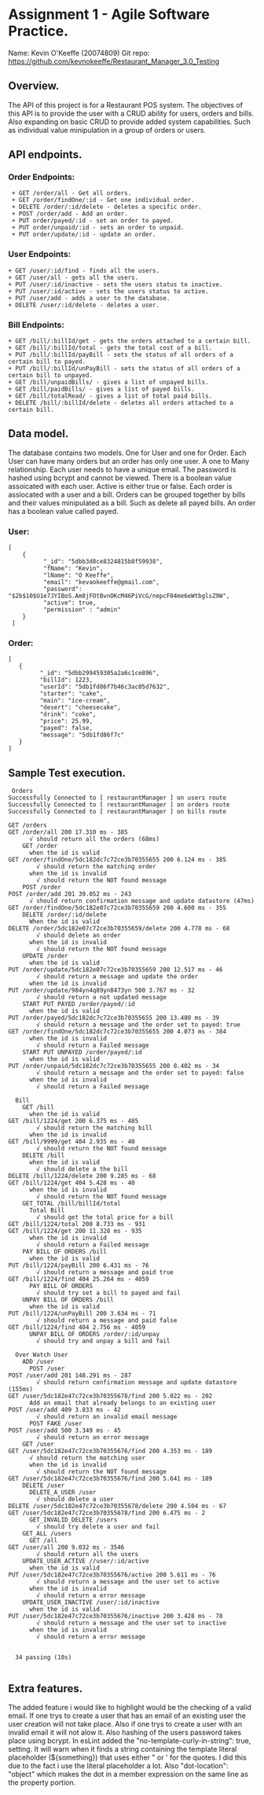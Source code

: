 # Assignment 1 - Agile Software Practice.

Name: Kevin O'Keeffe (20074809)
Git repo: https://github.com/kevnokeeffe/Restaurant_Manager_3.0_Testing

## Overview.

The API of this project is for a Restaurant POS system. The objectives of this API is to provide the user with a CRUD ability for users, orders and bills. Also expanding on basic CRUD to provide added system capabilities. Such as individual value minipulation in a group of orders or users.

## API endpoints.

### Order Endpoints:
~~~
 + GET /order/all - Get all orders.
 + GET /order/findOne/:id - Get one individual order.
 + DELETE /order/:id/delete - deletes a specific order.
 + POST /order/add - Add an order.
 + PUT order/payed/:id - set an order to payed.
 + PUT order/unpaid/:id - sets an order to unpaid.
 + PUT order/update/:id - update an order.
~~~
### User Endpoints:
~~~
+ GET /user/:id/find - finds all the users.
+ GET /user/all - gets all the users.
+ PUT /user/:id/inactive - sets the users status to inactive.
+ PUT /user/:id/active - sets the users status to active.
+ PUT /user/add - adds a user to the database.
+ DELETE /user/:id/delete - deletes a user.
~~~
### Bill Endpoints:
~~~
+ GET /bill/:billId/get - gets the orders attached to a certain bill.
+ GET /bill/:billId/total - gets the total cost of a bill.
+ PUT /bill/:billId/payBill - sets the status of all orders of a certain bill to payed.
+ PUT /bill/:billId/unPayBill - sets the status of all orders of a certain bill to unpayed.
+ GET /bill/unpaidBills/ - gives a list of unpayed bills.
+ GET /bill/paidBills/ - gives a list of payed bills.
+ GET /bill/totalRead/ - gives a list of total paid bills.
+ DELETE /bill/:billId/delete - deletes all orders attached to a certain bill.
~~~

## Data model.

The database contains two models. One for User and one for Order. Each User can have many orders but an order has only one user. A one to Many relationship.
Each user needs to have a unique email. The password is hashed using bcrypt and cannot be viewed. There is a boolean value assoicated with each user. Active is either true or false.
Each order is assiocated with a user and a bill. Orders can be grouped together by bills and their values minipulated as a bill. Such as delete all payed bills. An order has a boolean value called payed. 

### User:
~~~
[
    {
          "_id": "5dbb3d8ce8324815b8f59938",
          "fName": "Kevin",
          "lName": "O Keeffe",
          "email": "kevaokeeffe@gmail.com",
          "password": "$2b$10$U1e7JYIBoS.Am8jFOtBvnOKcM46PiVcG/nepcF04me6eWtbglsZ9W",
          "active": true,
          "permission" : "admin"
    }
 ]
 ~~~
 ### Order:
 ~~~
 [
    {
          "_id": "5dbb299459305a2a6c1ce896",
          "billId": 1223,
          "userId": "5db1fd86f7b46c3ac05d7632",
          "starter": "cake",
          "main": "ice-cream",
          "desert": "cheesecake",
          "drink": "coke",
          "price": 25.99,
          "payed": false,
          "message": "5db1fd86f7c"
    }
 ]
 ~~~
## Sample Test execution.

~~~~~~~~~~~~~~~~~~~~~~~~~~~~~~~~~~~~~~~~~~~~~~~~~~~~~~~~~~~~~~~~~~~~~~~~~~~~~
 Orders    
Successfully Connected to [ restaurantManager ] on users route
Successfully Connected to [ restaurantManager ] on orders route
Successfully Connected to [ restaurantManager ] on bills route

GET /orders
GET /order/all 200 17.310 ms - 385
      √ should return all the orders (68ms)
    GET /order
      when the id is valid
GET /order/findOne/5dc182dc7c72ce3b70355655 200 6.124 ms - 385
        √ should return the matching order
      when the id is invalid
        √ should return the NOT found message
    POST /order
POST /order/add 201 39.052 ms - 243
      √ should return confirmation message and update datastore (47ms)
GET /order/findOne/5dc182e07c72ce3b70355659 200 4.600 ms - 355
    DELETE /order/:id/delete
      When the id is valid
DELETE /order/5dc182e07c72ce3b70355659/delete 200 4.778 ms - 68
        √ should delete an order
      when the id is invalid
        √ should return the NOT found message
    UPDATE /order
      when the id is valid
PUT /order/update/5dc182e07c72ce3b70355659 200 12.517 ms - 46
        √ should return a message and update the order
      when the id is invalid
PUT /order/update/984yn4q89yn8473yn 500 3.767 ms - 32
        √ should return a not updated message
    START PUT PAYED /order/payed/:id
      when the id is valid
PUT /order/payed/5dc182dc7c72ce3b70355655 200 13.480 ms - 39
        √ should return a message and the order set to payed: true
GET /order/findOne/5dc182dc7c72ce3b70355655 200 4.073 ms - 384
      when the id is invalid
        √ should return a Failed message
    START PUT UNPAYED /order/payed/:id
      when the id is valid
PUT /order/unpaid/5dc182dc7c72ce3b70355655 200 8.402 ms - 34
        √ should return a message and the order set to payed: false
      when the id is invalid
        √ should return a Failed message

  Bill
    GET /bill
      when the id is valid
GET /bill/1224/get 200 6.375 ms - 485
        √ should return the matching bill
      when the id is invalid
GET /bill/9999/get 404 2.935 ms - 40
        √ should return the NOT found message
    DELETE /bill
      when the id is valid
        √ should delete a the bill
DELETE /bill/1224/delete 200 9.285 ms - 68
GET /bill/1224/get 404 5.428 ms - 40
      when the id is invalid
        √ should return the NOT found message
    GET_TOTAL /bill/billId/total
      Total Bill
        √ should get the total price for a bill
GET /bill/1224/total 200 8.733 ms - 931
GET /bill/1224/get 200 11.328 ms - 935
      when the id is invalid
        √ should return a Failed message
    PAY BILL OF ORDERS /bill
      when the id is valid
PUT /bill/1224/payBill 200 6.431 ms - 76
        √ should return a message and paid true
GET /bill/1224/find 404 25.264 ms - 4059
      PAY BILL OF ORDERS
        √ should try set a bill to payed and fail
    UNPAY BILL OF ORDERS /bill
      when the id is valid
PUT /bill/1224/unPayBill 200 3.634 ms - 71
        √ should return a message and paid false
GET /bill/1224/find 404 2.756 ms - 4059
      UNPAY BILL OF ORDERS /order/:id/unpay
        √ should try and unpay a bill and fail

  Over Watch User
    ADD /user
      POST /user
POST /user/add 201 148.291 ms - 287
        √ should return confirmation message and update datastore (155ms)
GET /user/5dc182e47c72ce3b70355678/find 200 5.022 ms - 202
      Add an email that already belongs to an existing user
POST /user/add 409 3.833 ms - 42
        √ should return an invalid email message
      POST FAKE /user
POST /user/add 500 3.349 ms - 45
        √ should return an error message
    GET /user
GET /user/5dc182e47c72ce3b70355676/find 200 4.353 ms - 189
      √ should return the matching user
      when the id is invalid
        √ should return the NOT found message
GET /user/5dc182e47c72ce3b70355676/find 200 5.641 ms - 189
    DELETE /user
      DELETE_A_USER /user
        √ should delete a user
DELETE /user/5dc182e47c72ce3b70355678/delete 200 4.504 ms - 67
GET /user/5dc182e47c72ce3b70355678/find 200 6.475 ms - 2
      GET_INVALID_DELETE /users
        √ should try delete a user and fail
    GET_ALL /users
      GET /all
GET /user/all 200 9.032 ms - 3546
        √ should return all the users
    UPDATE_USER_ACTIVE //user/:id/active
      when the id is valid
PUT /user/5dc182e47c72ce3b70355676/active 200 5.611 ms - 76
        √ should return a message and the user set to active
      when the id is invalid
        √ should return a error message
    UPDATE_USER_INACTIVE /user/:id/inactive
      when the id is valid
PUT /user/5dc182e47c72ce3b70355676/inactive 200 3.428 ms - 78
        √ should return a message and the user set to inactive
      when the id is invalid
        √ should return a error message


  34 passing (10s)


~~~~~~~~~~~~~~~~~~~~~~~~~~~~~~~~~~~~~~~~~~~~~~~~~~~~~~~~~~~~~~~~~~~~~~~~~~~~~


## Extra features.

The added feature i would like to highlight would be the checking of a valid email. If one trys to create a user that has an email of an existing user the user creation will not take place. Also if one trys to create a user with an invalid email it will not alow it. Also hashing of the users password takes place using bcrypt. In esLint added the "no-template-curly-in-string": true, setting. It will warn when it finds a string containing the template literal placeholder (${something}) that uses either " or ' for the quotes. I did this due to the fact i use the literal placeholder a lot. Also "dot-location": "object" which makes the dot in a member expression on the same line as the property portion.


[datamodel]: ./img/sample_data_model.gif